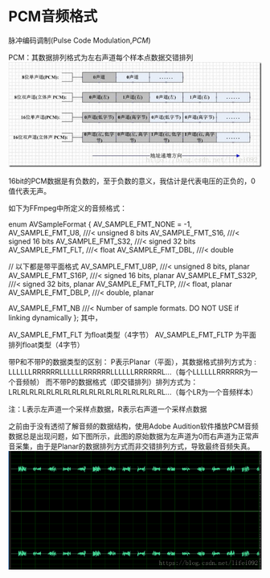 # PCM音频格式

脉冲编码调制(Pulse Code Modulation,*PCM*)

PCM：其数据排列格式为左右声道每个样本点数据交错排列![20180710192426957](.\20180710192426957.png)

16bit的PCM数据是有负数的，至于负数的意义，我估计是代表电压的正负的，0值代表无声。

如下为FFmpeg中所定义的音频格式：

enum AVSampleFormat {
AV_SAMPLE_FMT_NONE = -1,
AV_SAMPLE_FMT_U8, ///< unsigned 8 bits
AV_SAMPLE_FMT_S16, ///< signed 16 bits
AV_SAMPLE_FMT_S32, ///< signed 32 bits
AV_SAMPLE_FMT_FLT, ///< float
AV_SAMPLE_FMT_DBL, ///< double

// 以下都是带平面格式
AV_SAMPLE_FMT_U8P, ///< unsigned 8 bits, planar
AV_SAMPLE_FMT_S16P, ///< signed 16 bits, planar
AV_SAMPLE_FMT_S32P, ///< signed 32 bits, planar
AV_SAMPLE_FMT_FLTP, ///< float, planar
AV_SAMPLE_FMT_DBLP, ///< double, planar

AV_SAMPLE_FMT_NB ///< Number of sample formats. DO NOT USE if linking dynamically
};
其中，

AV_SAMPLE_FMT_FLT 为float类型（4字节）
AV_SAMPLE_FMT_FLTP 为平面排列float类型（4字节）

带P和不带P的数据类型的区别：
P表示Planar（平面），其数据格式排列方式为 :
LLLLLLRRRRRRLLLLLLRRRRRRLLLLLLRRRRRRL...（每个LLLLLLRRRRRR为一个音频帧）
而不带P的数据格式（即交错排列）排列方式为：
LRLRLRLRLRLRLRLRLRLRLRLRLRLRLRLRLRLRL...（每个LR为一个音频样本）

注：L表示左声道一个采样点数据，R表示右声道一个采样点数据

之前由于没有透彻了解音频的数据结构，使用Adobe Audition软件播放PCM音频数据总是出现问题，如下图所示，此图的原始数据为左声道为0而右声道为正常声音采集，由于是Planar的数据排列方式而非交错排列方式，导致最终音频失真。![20180710192858995](.\20180710192858995.png)
